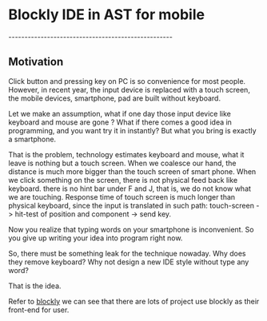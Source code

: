 <h1> Blockly IDE in AST for mobile</h1>
---------------------------------------------------

<h2>Motivation</h2>

Click button and pressing key on PC is so convenience for most people.
However, in recent year, the input device is replaced with a touch screen, 
the mobile devices,  smartphone, pad are built without keyboard. 

Let we make an assumption, what if one day those input device like keyboard and mouse are gone ?
What if there comes a good idea in programming, and you want try it in instantly? But what you
bring is exactly a smartphone. 

That is the problem, technology estimates keyboard and mouse, what it leave is nothing but a touch screen.
When we coalesce our hand, the distance is much more bigger than the touch screen of smart phone. 
When we click something on the screen, there is not physical feed back like keyboard. there is no hint bar under F and J, that is, we do not know what we are touching.
Response time of touch screen is much longer than physical keyboard, since the input is translated in such path: touch-screen -> hit-test of position and component -> send key.

Now you realize that typing words on your smartphone is inconvenient. So you give up writing your idea into program right now. 

So, there must be something leak for the technique nowaday. 
Why does they remove keyboard?
Why not design a new IDE style without type any word?

That is the idea. 

Refer to [blockly](https://code.google.com/p/blockly/ "Blockly:A visual programming editor") we can see that there are lots of project use blockly as their front-end for user.

